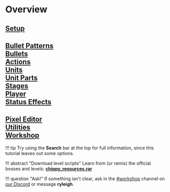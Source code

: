 # Overview

>
<!-- [Quick Start](tutorials/quickstart.md)<br> -->
[Setup](tutorials/setup.md)<br>
---
>
[Bullet Patterns](tutorials/pattern.md)<br>
[Bullets](tutorials/bullet.md)<br>
[Actions](tutorials/actions.md)<br>
[Units](tutorials/unit.md)<br>
[Unit Parts](tutorials/unit_parts.md)<br>
[Stages](tutorials/stage.md)<br>
[Player](tutorials/player.md)<br>
[Status Effects](tutorials/status.md)<br>
---
>
[Pixel Editor](tutorials/pxc_editor.md)<br>
[Utilities](tutorials/utilities.md)<br>
[Workshop](tutorials/workshop.md)<br>
---

!!! tip
    Try using the **Search** bar at the top for full information, since this tutorial leaves out some options.

!!! abstract "Download level scripts"
    Learn from (or remix) the official bosses and levels: [**chippy_resources.rar**](https://files.facepunch.com/ryleigh/1b2711b1/chippy_resources.rar)

!!! question "Ask!"
    If something isn't clear, ask in the [#workshop](https://discord.gg/xNguzDH) channel on [our Discord](https://discord.gg/8pVW9jz) or message **ryleigh**.